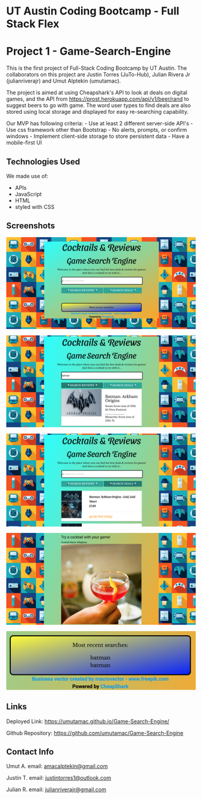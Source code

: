 # UT Austin Coding Bootcamp - Full Stack Flex
# Project 1 - Game-Search-Engine

This is the first project of Full-Stack Coding Bootcamp by UT Austin. The collaborators on this project are Justin Torres (JuTo-Hub), Julian Rivera Jr (julianriverajr) and Umut Alptekin (umutamac).

The project is aimed at using Cheapshark's API to look at deals on digital games, and the API from https://prost.herokuapp.com/api/v1/beer/rand to suggest beers to go with game. The word user types to find deals are also stored using local storage and displayed for easy re-searching capability.

Our MVP has following criteria:
    - Use at least 2 different server-side API's
    - Use css framework other than Bootstrap
    - No alerts, prompts, or confirm windows
    - Implement client-side storage to store persistent data
    - Have a mobile-first UI
    
## Technologies Used

We made use of:
* APIs
* JavaScript 
* HTML
* styled with CSS

## Screenshots

![main-page-screenshot](./assets/cAndR-Main.png)


![reviews-screenshot](./assets/cAndR-Reviews.png)


![deals-screenshot](./assets/cAndR-Deals.png)


![cocktail-screenshot](./assets/cAndR-cocktail.png)


![localStorage-screenshot](./assets/cAndR-localStorage.png)

## Links

Deployed Link: https://umutamac.github.io/Game-Search-Engine/

Github Repository: https://github.com/umutamac/Game-Search-Engine

## Contact Info
Umut A.
email: amacalptekin@gmail.com

Justin T.
email: justintorres1@outlook.com

Julian R.
email: julianriverajr@gmail.com
